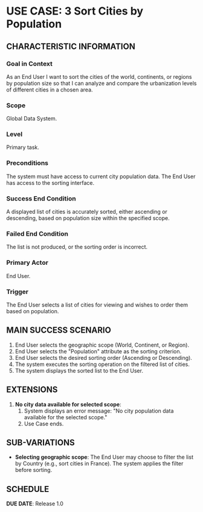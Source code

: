 # USE CASE: 3 Sort Cities by Population

## CHARACTERISTIC INFORMATION

### Goal in Context

As an End User I want to sort the cities of the world, continents, or regions by population size so that I can analyze and compare the urbanization levels of different cities in a chosen area.

### Scope

Global Data System.

### Level

Primary task.

### Preconditions

The system must have access to current city population data.
The End User has access to the sorting interface.

### Success End Condition

A displayed list of cities is accurately sorted, either ascending or descending, based on population size within the specified scope.

### Failed End Condition

The list is not produced, or the sorting order is incorrect.

### Primary Actor

End User.

### Trigger

The End User selects a list of cities for viewing and wishes to order them based on population.

## MAIN SUCCESS SCENARIO

1. End User selects the geographic scope (World, Continent, or Region).
2. End User selects the "Population" attribute as the sorting criterion.
3. End User selects the desired sorting order (Ascending or Descending).
4. The system executes the sorting operation on the filtered list of cities.
5. The system displays the sorted list to the End User.

## EXTENSIONS

1. **No city data available for selected scope**:
    1. System displays an error message: "No city population data available for the selected scope."
    2. Use Case ends.

## SUB-VARIATIONS

- **Selecting geographic scope**: The End User may choose to filter the list by Country (e.g., sort cities in France). The system applies the filter before sorting.

## SCHEDULE

**DUE DATE**: Release 1.0

